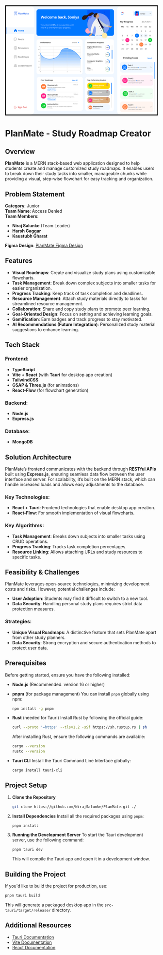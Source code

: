 !['alt ](./public/extra.png)

# PlanMate - Study Roadmap Creator

## Overview

**PlanMate** is a MERN stack-based web application designed to help students create and manage customized study roadmaps. It enables users to break down their study tasks into smaller, manageable chunks while providing a visual, step-wise flowchart for easy tracking and organization.

## Problem Statement

**Category**: Junior  
**Team Name**: Access Denied  
**Team Members**:  
- **Niraj Salunke** (Team Leader)  
- **Harsh Gaggar**  
- **Kaustubh Gharat**  

**Figma Design**: [PlanMate Figma Design](https://www.figma.com/design/hUfqz0440DETRiXYhqq9VR/Untitled?t=h4nE84GhnKqko28M-1)

## Features

- **Visual Roadmaps**: Create and visualize study plans using customizable flowcharts.
- **Task Management**: Break down complex subjects into smaller tasks for easier organization.
- **Progress Tracking**: Keep track of task completion and deadlines.
- **Resource Management**: Attach study materials directly to tasks for streamlined resource management.
- **Collaboration**: Share and copy study plans to promote peer learning.
- **Goal-Oriented Design**: Focus on setting and achieving learning goals.
- **Gamification**: Earn badges and track progress to stay motivated.
- **AI Recommendations (Future Integration)**: Personalized study material suggestions to enhance learning.

## Tech Stack

### Frontend:
- **TypeScript**
- **Vite + React** (with **Tauri** for desktop app creation)
- **TailwindCSS**
- **GSAP & Three.js** (for animations)
- **React-Flow** (for flowchart generation)

### Backend:
- **Node.js**
- **Express.js**

### Database:
- **MongoDB**

## Solution Architecture

PlanMate’s frontend communicates with the backend through **RESTful APIs** built using **Express.js**, ensuring seamless data flow between the user interface and server. For scalability, it’s built on the MERN stack, which can handle increased loads and allows easy adjustments to the database.

### Key Technologies:
- **React + Tauri**: Frontend technologies that enable desktop app creation.
- **React-Flow**: For smooth implementation of visual flowcharts.

### Key Algorithms:
- **Task Management**: Breaks down subjects into smaller tasks using CRUD operations.
- **Progress Tracking**: Tracks task completion percentages.
- **Resource Linking**: Allows attaching URLs and study resources to specific tasks.

## Feasibility & Challenges

PlanMate leverages open-source technologies, minimizing development costs and risks. However, potential challenges include:

- **User Adoption**: Students may find it difficult to switch to a new tool.
- **Data Security**: Handling personal study plans requires strict data protection measures.

### Strategies:
- **Unique Visual Roadmaps**: A distinctive feature that sets PlanMate apart from other study planners.
- **Data Security**: Strong encryption and secure authentication methods to protect user data.

## Prerequisites

Before getting started, ensure you have the following installed:

- **Node.js** (Recommended: version 16 or higher)
- **pnpm** (for package management)
  You can install `pnpm` globally using npm:

  ```bash
  npm install -g pnpm
  ```

- **Rust** (needed for Tauri)
  Install Rust by following the official guide:

  ```bash
  curl --proto '=https' --tlsv1.2 -sSf https://sh.rustup.rs | sh
  ```

  After installing Rust, ensure the following commands are available:

  ```bash
  cargo --version
  rustc --version
  ```

- **Tauri CLI**
  Install the Tauri Command Line Interface globally:
  ```bash
  cargo install tauri-cli
  ```

## Project Setup

1. **Clone the Repository**

   ```bash
   git clone https://github.com/NirajSalunke/PlanMate.git ./
   ```

2. **Install Dependencies**
   Install all the required packages using `pnpm`:

   ```bash
   pnpm install
   ```

3. **Running the Development Server**
   To start the Tauri development server, use the following command:

   ```bash
   pnpm tauri dev
   ```

   This will compile the Tauri app and open it in a development window.

## Building the Project

If you'd like to build the project for production, use:

```bash
pnpm tauri build
```

This will generate a packaged desktop app in the `src-tauri/target/release/` directory.

## Additional Resources

- [Tauri Documentation](https://tauri.app/v1/guides/)
- [Vite Documentation](https://vitejs.dev/guide/)
- [React Documentation](https://reactjs.org/docs/getting-started.html)

